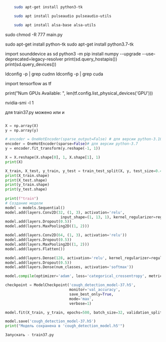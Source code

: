 ```bash
    sudo apt-get install python3-tk
```

```bash
    sudo apt install pulseaudio pulseaudio-utils
```


```bash
    sudo apt install alsa-base alsa-utils
```



sudo chmod -R 777 main.py

sudo apt-get install python-tk
sudo apt-get install python3.7-tk

import sounddevice as sd
python3 -m pip install numpy --upgrade --use-deprecated=legacy-resolver
print(sd.query_hostapis())
print(sd.query_devices())

ldconfig -p | grep cudnn
ldconfig -p | grep cuda


import tensorflow as tf

print("Num GPUs Available: ", len(tf.config.list_physical_devices('GPU')))

nvidia-smi -l 1 


для train37.py можено или и 

```python

X = np.array(X)
y = np.array(y)

# encoder = OneHotEncoder(sparse_output=False) # для версии python-3.10
encoder = OneHotEncoder(sparse=False)# для версии python-3.7
y = encoder.fit_transform(y.reshape(-1, 1))

X = X.reshape(X.shape[0], 1, X.shape[1], 1)
print(X)

X_train, X_test, y_train, y_test = train_test_split(X, y, test_size=0.4, random_state=42)
print(X_train.shape)
print(X_test.shape)
print(y_train.shape)
print(y_test.shape)
                             
print(f"train")
# Создание модели
model = models.Sequential()
model.add(layers.Conv2D(32, (1, 3), activation='relu', 
                         input_shape=(1, 13, 1), kernel_regularizer=regularizers.l2(0.01)))
model.add(layers.Dropout(0.5))
model.add(layers.MaxPooling2D((1, 2)))

model.add(layers.Conv2D(64, (1, 3), activation='relu'))
model.add(layers.Dropout(0.5))
model.add(layers.MaxPooling2D((1, 2)))
model.add(layers.Flatten())

model.add(layers.Dense(128, activation='relu', kernel_regularizer=regularizers.l2(0.01)))
model.add(layers.Dropout(0.5)) 
model.add(layers.Dense(num_classes, activation='softmax'))

model.compile(optimizer='adam', loss='categorical_crossentropy', metrics=['accuracy'])

checkpoint = ModelCheckpoint('cough_detection_model-37.h5', 
                             monitor='val_accuracy', 
                             save_best_only=True, 
                             mode='max', 
                             verbose=1)

model.fit(X_train, y_train, epochs=500, batch_size=32, validation_split=0.2, callbacks=[checkpoint])

model.save('cough_detection_model-37.h5')
print("Модель сохранена в 'cough_detection_model.h5'")

Запускать - train37.py
